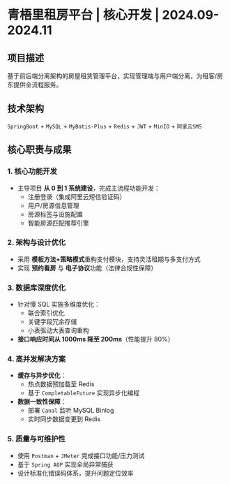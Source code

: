 # 青梧里租房平台 | 核心开发 | 2024.09-2024.11

## 项目描述
基于前后端分离架构的房屋租赁管理平台，实现管理端与用户端分离，为租客/房东提供全流程服务。

## 技术架构
`SpringBoot` + `MySQL` + `MyBatis-Plus` + `Redis` + `JWT` + `MinIO` + `阿里云SMS`

## 核心职责与成果
### 1. 核心功能开发
- 主导项目 ​**从 0 到 1 系统建设**，完成主流程功能开发：
  - 注册登录（集成阿里云短信验证码）
  - 用户/房源信息管理
  - 房源标签与设施配置
  - 智能房源匹配推荐引擎

### 2. 架构与设计优化
- 采用 ​**模板方法+策略模式**​ 重构支付模块，支持灵活租期与多支付方式
- 实现 ​**预约看房**​ 与 ​**电子协议**​ 功能（法律合规性保障）

### 3. 数据库深度优化
- 针对慢 SQL 实施多维度优化：
  - 联合索引优化
  - 关键字段冗余存储
  - 小表驱动大表查询重构
- ​**接口响应时间从 1000ms 降至 200ms**​（性能提升 80%）

### 4. 高并发解决方案
- ​**缓存与异步优化**​：
  - 热点数据预加载至 Redis
  - 基于 `CompletableFuture` 实现异步化编程
- ​**数据一致性保障**​：
  - 部署 `Canal` 监听 MySQL Binlog
  - 实时同步数据变更到 Redis

### 5. 质量与可维护性
- 使用 `Postman` + `JMeter` 完成接口功能/压力测试
- 基于 `Spring AOP` 实现全局异常捕获
- 设计标准化错误码体系，提升问题定位效率
